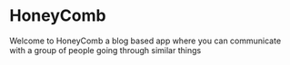 # HoneyComb
Welcome to HoneyComb a blog based app where you can communicate with a group of people going through similar things
